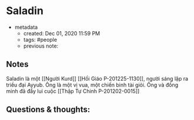 # Saladin

- metadata
	- created: Dec 01, 2020 11:59 PM
	- tags: #people 
	- previous note:

## Notes
Saladin là một [[Người Kurd]] [[Hồi Giáo P-201225-1130]], người sáng lập ra triều đại Ayyub. Ông là một vị vua, một chiến binh tài giỏi. Ông và đồng minh đã đẩy lui cuộc [[Thập Tự Chinh P-201202-0015]]

## Questions & thoughts:

